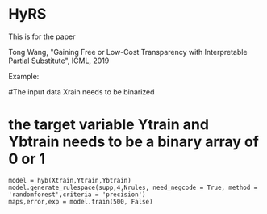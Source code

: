 # HyRS
This is for the paper

Tong Wang, "Gaining Free or Low-Cost Transparency with Interpretable Partial Substitute", ICML, 2019

Example:

#The input data Xrain needs to be binarized
# the target variable Ytrain and Ybtrain needs to be a binary array of 0 or 1

    model = hyb(Xtrain,Ytrain,Ybtrain)
    model.generate_rulespace(supp,4,Nrules, need_negcode = True, method = 'randomforest',criteria = 'precision')
    maps,error,exp = model.train(500, False)
